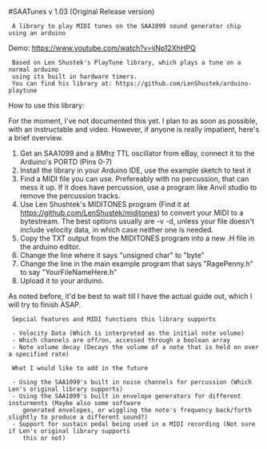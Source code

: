 #SAATunes v 1.03 (Original Release version)
	 
	 A library to play MIDI tunes on the SAA1099 sound generator chip using an arduino
   
   Demo: https://www.youtube.com/watch?v=ijNp12XhHPQ
	 
	 Based on Len Shustek's PlayTune library, which plays a tune on a normal arduino
	 using its built in hardware timers.
	 You can find his library at: https://github.com/LenShustek/arduino-playtune
	 
   
   How to use this library:
   
   For the moment, I've not documented this yet. I plan to as soon as possible, with an instructable
   and video. However, if anyone is really impatient, here's a brief overview. 
   
   1. Get an SAA1099 and a 8Mhz TTL oscillator from eBay, connect it to the Arduino's PORTD (Pins 0-7)
   2. Install the library in your Arduino IDE, use the example sketch to test it
   3. Find a MIDI file you can use. Prefereably with no percussion, that can mess it up. If it does have percussion, use a program
      like Anvil studio to remove the percussion tracks.
   4. Use Len Shushtek's MIDITONES program (Find it at https://github.com/LenShustek/miditones) to convert your MIDI to a bytestream. 
      The best options usually are -v -d, unless your file doesn't include velocity data, in which case neither one is needed.
   5. Copy the TXT output from the MIDITONES program into a new .H file in the arduino editor.
   6. Change the line where it says "unsigned char" to "byte"
   7. Change the line in the main example program that says "RagePenny.h" to say "YourFileNameHere.h"
   8. Upload it to your arduino.
   
   As noted before, it'd be best to wait till I have the actual guide out, which I will try to finish ASAP.
   
	 Sepcial features and MIDI functions this library supports
	 
	 - Velocity Data (Which is interpreted as the initial note volume)
	 - Which channels are off/on, accessed through a boolean array
	 - Note volume decay (Decays the volume of a note that is held on over a specified rate)
	 
	 What I would like to add in the future
	 
	 - Using the SAA1099's built in noise channels for percussion (Which Len's original library supports)
	 - Using the SAA1099's built in envelope generators for different insturments (Maybe also some software
		generated envelopes, or wiggling the note's frequency back/forth slightly to produce a different sound?)
	 - Support for sustain pedal being used in a MIDI recording (Not sure if Len's original library supports 
		this or not)
	 
